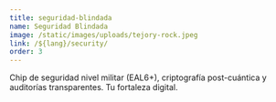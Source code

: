 ```yaml
---
title: seguridad-blindada
name: Seguridad Blindada
image: /static/images/uploads/tejory-rock.jpeg
link: /${lang}/security/
order: 3
---
```

Chip de seguridad nivel militar (EAL6+), criptografía post-cuántica y auditorías transparentes. Tu fortaleza digital.